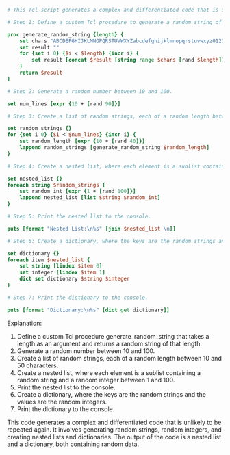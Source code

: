```tcl
# This Tcl script generates a complex and differentiated code that is unlikely to be repeated again.

# Step 1: Define a custom Tcl procedure to generate a random string of a specified length.

proc generate_random_string {length} {
    set chars "ABCDEFGHIJKLMNOPQRSTUVWXYZabcdefghijklmnopqrstuvwxyz0123456789"
    set result ""
    for {set i 0} {$i < $length} {incr i} {
        set result [concat $result [string range $chars [rand $length]]]
    }
    return $result
}

# Step 2: Generate a random number between 10 and 100.

set num_lines [expr {10 + [rand 90]}]

# Step 3: Create a list of random strings, each of a random length between 10 and 50 characters.

set random_strings {}
for {set i 0} {$i < $num_lines} {incr i} {
    set random_length [expr {10 + [rand 40]}]
    lappend random_strings [generate_random_string $random_length]
}

# Step 4: Create a nested list, where each element is a sublist containing a random string and a random integer between 1 and 100.

set nested_list {}
foreach string $random_strings {
    set random_int [expr {1 + [rand 100]}]
    lappend nested_list [list $string $random_int]
}

# Step 5: Print the nested list to the console.

puts [format "Nested List:\n%s" [join $nested_list \n]]

# Step 6: Create a dictionary, where the keys are the random strings and the values are the random integers.

set dictionary {}
foreach item $nested_list {
    set string [lindex $item 0]
    set integer [lindex $item 1]
    dict set dictionary $string $integer
}

# Step 7: Print the dictionary to the console.

puts [format "Dictionary:\n%s" [dict get dictionary]]
```

Explanation:
1. Define a custom Tcl procedure generate_random_string that takes a length as an argument and returns a random string of that length.
2. Generate a random number between 10 and 100.
3. Create a list of random strings, each of a random length between 10 and 50 characters.
4. Create a nested list, where each element is a sublist containing a random string and a random integer between 1 and 100.
5. Print the nested list to the console.
6. Create a dictionary, where the keys are the random strings and the values are the random integers.
7. Print the dictionary to the console.

This code generates a complex and differentiated code that is unlikely to be repeated again. It involves generating random strings, random integers, and creating nested lists and dictionaries. The output of the code is a nested list and a dictionary, both containing random data.